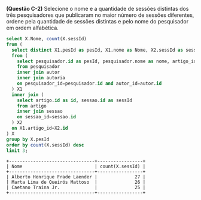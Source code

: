 **(Questão C-2)** Selecione o nome e a quantidade de sessões distintas dos três pesquisadores que publicaram no maior número de sessões diferentes, ordene pela quantidade de sessões distintas e pelo nome do pesquisador em ordem alfabética.

```sql
select X.Nome, count(X.sessId)
from (
  select distinct X1.pesId as pesId, X1.nome as Nome, X2.sessId as sessId
  from (
    select pesquisador.id as pesId, pesquisador.nome as nome, artigo_id
    from pesquisador
    inner join autor
    inner join autoria
    on pesquisador_id=pesquisador.id and autor_id=autor.id
  ) X1
  inner join (
    select artigo.id as id, sessao.id as sessId
    from artigo
    inner join sessao
    on sessao_id=sessao.id
  ) X2
  on X1.artigo_id=X2.id
) X
group by X.pesId
order by count(X.sessId) desc
limit 3;
```
```
+--------------------------------+-----------------+
| Nome                           | count(X.sessId) |
+--------------------------------+-----------------+
| Alberto Henrique Frade Laender |              27 |
| Marta Lima de Queirós Mattoso  |              26 |
| Caetano Traina Jr.             |              25 |
+--------------------------------+-----------------+
```

